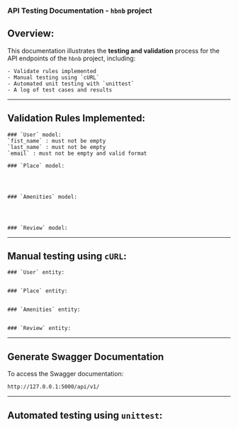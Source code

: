### API Testing Documentation - `hbnb` project

## Overview:

This documentation illustrates the **testing and validation** process for the API endpoints of the `hbnb` project, including:

    - Validate rules implemented
    - Manual testing using `cURL`
    - Automated unit testing with `unittest`
    - A log of test cases and results

---

## Validation Rules Implemented:

    ### `User` model:
    `fist_name` : must not be empty
    `last_name` : must not be empty
    `email` : must not be empty and valid format

    ### `Place` model:




    ### `Amenities` model:




    ### `Review` model:

---

## Manual testing using `cURL`:

    ### `User` entity:


    ### `Place` entity:


    ### `Amenities` entity:


    ### `Review` entity:

---

## Generate Swagger Documentation

To access the Swagger documentation:

```
http://127.0.0.1:5000/api/v1/
```

---

## Automated testing using `unittest`:
